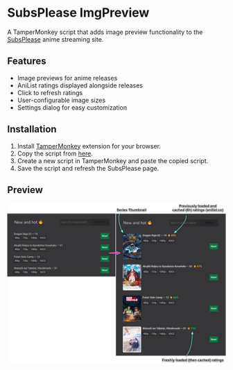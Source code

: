 # SubsPlease ImgPreview

A TamperMonkey script that adds image preview functionality to the [SubsPlease](https://subsplease.org/) anime streaming site.

## Features
- Image previews for anime releases
- AniList ratings displayed alongside releases
- Click to refresh ratings
- User-configurable image sizes
- Settings dialog for easy customization

## Installation
1. Install [TamperMonkey](https://www.tampermonkey.net/) extension for your browser.
2. Copy the script from [here](https://github.com/SonGokussj4/tampermonkey-subsplease-ImgPreview/raw/main/src/subsplease-imgpreview.js).
3. Create a new script in TamperMonkey and paste the copied script.
4. Save the script and refresh the SubsPlease page.

## Preview
![Preview](images/preview01.JPG)
